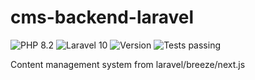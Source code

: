 # cms-backend-laravel
![PHP 8.2](https://img.shields.io/badge/PHP-8.2-blue)
![Laravel 10](https://img.shields.io/badge/Laravel-v10-red)
![Version](https://img.shields.io/badge/Version-dev--0.0.1-yellowgreen)
![Tests passing](https://img.shields.io/badge/Tests-passing-brightgreen)

Content management system from laravel/breeze/next.js
